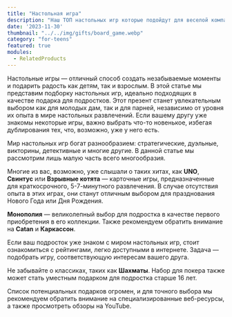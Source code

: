 ```yaml
---
title: "Настольная игра"
description: "Наш ТОП настольных игр которые подойдут для веселой компании"
date: '2023-11-30'
thumbnail: "../../img/gifts/board_game.webp"
category: "for-teens"
featured: true
modules:
  - RelatedProducts
---
```


Настольные игры — отличный способ создать незабываемые моменты и подарить радость как детям, так и взрослым. В этой
статье мы представим подборку настольных игр, идеально подходящих в качестве подарка для подростков. Этот презент станет
увлекательным выбором как для молодых дам, так и для парней, независимо от уровня их опыта в мире настольных
развлечений. Если вашему другу уже знакомы некоторые игры, важно выбрать что-то новенькое, избегая дублирования тех,
что, возможно, уже у него есть.

Мир настольных игр богат разнообразием: стратегические, дуэльные, викторины, детективные и многие другие. В данной
статье мы рассмотрим лишь малую часть всего многообразия.

Многие из вас, возможно, уже слышали о таких хитах, как **UNO**, **Свинтус** или **Взрывные котята** — карточные игры,
предназначенные для краткосрочного, 5-7-минутного развлечения. В случае отсутствия опыта в этих играх, они станут
отличным выбором для празднования Нового Года или Дня Рождения.

**Монополия** — великолепный выбор для подростка в качестве первого приобретения в его коллекции. Также рекомендуем
обратить внимание на **Catan** и **Каркассон**.

Если ваш подросток уже знаком с миром настольных игр, стоит ознакомиться с рейтингами, легко доступными в интернете.
Задача — подобрать игру, соответствующую интересам вашего друга.

Не забывайте о классиках, таких как **Шахматы**. Набор для покера также может стать уместным подарком для подростка
старше 16 лет.

Список потенциальных подарков огромен, и для точного выбора мы рекомендуем обратить внимание на специализированные
веб-ресурсы, а также просмотреть обзоры на YouTube.
